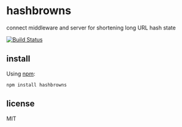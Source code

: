 # hashbrowns

connect middleware and server for shortening long URL hash state

[![Build Status](https://travis-ci.org/azavea/hashbrowns.png?branch=master)](https://travis-ci.org/azavea/hashbrowns)

## install

Using [npm](https://npmjs.org):

```
npm install hashbrowns
```

## license

MIT
